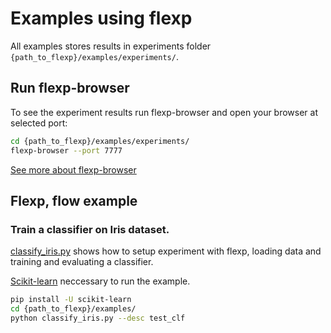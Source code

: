 # Examples using flexp

All examples stores results in experiments folder `{path_to_flexp}/examples/experiments/`.

## Run flexp-browser

To see the experiment results run flexp-browser and open your browser
at selected port:

```bash
cd {path_to_flexp}/examples/experiments/
flexp-browser --port 7777
```

[See more about flexp-browser](/flexp/browser/README.md)


## Flexp, flow example
### Train a classifier on Iris dataset.

[classify_iris.py](/examples/classify_iris.py) shows how to setup
experiment with flexp, loading data and training and evaluating a classifier.

[Scikit-learn](http://scikit-learn.org/) neccessary to run the example.

```bash
pip install -U scikit-learn
cd {path_to_flexp}/examples/
python classify_iris.py --desc test_clf
```
